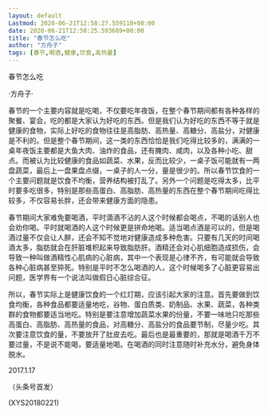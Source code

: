 ```yaml
---
layout: default
Lastmod: 2020-06-21T12:58:27.559110+00:00
date: 2020-06-21T12:58:25.593689+00:00
title: "春节怎么吃"
author: "方舟子"
tags: [春节,喝酒,健康,饮食,高热量]
---
```


春节怎么吃

·方舟子·

春节的一个主要内容就是吃喝，不仅要吃年夜饭，在整个春节期间都有各种各样的聚餐、宴会，吃的都是大家认为好吃的东西。但是我们认为好吃的东西不等于就是健康的食物，实际上好吃的食物往往是高脂肪、高热量、高糖分、高盐分，对健康是不利的。但是整个春节期间，这一类的东西恰恰是我们吃得比较多的，满满的一桌年夜饭主要都是大鱼大肉、油炸的食品，还有腌肉、咸肉，以及各种小吃、甜点。而被认为比较健康的食品如蔬菜、水果，反而比较少，一桌子饭可能就有一两盘蔬菜，最后上一盘果盘点缀，一桌子的人一分，量是很少的。所以春节饮食的一个主要问题就是饮食不均衡，营养结构被打乱了。另外一个问题是吃得太多，比平时要多吃很多，特别是那些高蛋白、高脂肪、高热量的东西在整个春节期间吃得比较多，不仅容易长胖，还会带来健康方面的隐患。

春节期间大家难免要喝酒，平时滴酒不沾的人这个时候都会喝点，不喝的话别人也会劝你喝。平时就喝酒的人这个时候更是拼命地喝。适当喝点酒是可以的，但是喝酒过量不仅会让人醉，还会不知不觉地对健康造成多种危害。只要有几天的时间喝酒太多，脂肪就会在肝脏堆积起来导致脂肪肝。酒精还会对心肌细胞造成损伤，会导致一种叫做酒精性心肌病的心脏病，其中一个表现是心律不齐，有可能就会导致各种心脏病甚至猝死。特别是平时不怎么喝酒的人，这个时候喝多了心脏更容易出问题，医学界有一个说法叫做假日心脏综合征。

所以，春节实际上是健康饮食的一个红灯期，应该引起大家的注意。首先要做到饮食均衡，各种食品都要适量地吃，谷物、蛋白质类、奶制品、水果、蔬菜，各种类群的食物都要适当地吃。特别是要注意增加蔬菜水果的份量，不要一味地只吃那些高蛋白、高脂肪、高热量的食品，对高糖分、高盐分的食品要节制，尽量少吃。其次要注意饮食的量，不要放开了肚皮去吃。最后也是最重要的，那就是喝酒千万不要过量，不是说不能喝，要适量地喝。在喝酒的同时注意随时补充水分，避免身体脱水。

2017.1.17

（头条号首发）

(XYS20180221)

